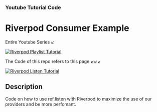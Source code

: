 ### Youtube Tutorial Code

# Riverpod Consumer Example

Entire Youtube Series ↙️

[![Riverpod Playlist Tutorial](https://img.youtube.com/vi/HbrtQYEPsoo/0.jpg)](https://www.youtube.com/watch?v=HbrtQYEPsoo&list=PLzaGtnxLcM7HYt-MhMZ-j0Bmeo4RqPHoS)

The Code of this repo refers to this page ↙️↙️↙️

[![Riverpod Listen Tutorial](https://img.youtube.com/vi/Eg3ZIT-_rcc/0.jpg)](https://youtu.be/Eg3ZIT-_rcc)

## Description

Code on how to use ref.listen with Riverpod to maximize the use of our providers and be more perfomant.